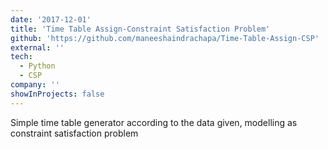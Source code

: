 ```yaml
---
date: '2017-12-01'
title: 'Time Table Assign-Constraint Satisfaction Problem'
github: 'https://github.com/maneeshaindrachapa/Time-Table-Assign-CSP'
external: ''
tech:
  - Python
  - CSP
company: ''
showInProjects: false
---
```


Simple time table generator according to the data given, modelling as constraint satisfaction problem
